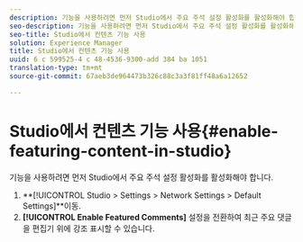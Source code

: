 ```yaml
---
description: 기능을 사용하려면 먼저 Studio에서 주요 주석 설정 활성화를 활성화해야 합니다.
seo-description: 기능을 사용하려면 먼저 Studio에서 주요 주석 설정 활성화를 활성화해야 합니다.
seo-title: Studio에서 컨텐츠 기능 사용
solution: Experience Manager
title: Studio에서 컨텐츠 기능 사용
uuid: 6 c 599525-4 c 48-4536-9300-add 384 ba 1051
translation-type: tm+mt
source-git-commit: 67aeb3de964473b326c88c3a3f81ff48a6a12652

---
```



# Studio에서 컨텐츠 기능 사용{#enable-featuring-content-in-studio}

기능을 사용하려면 먼저 Studio에서 주요 주석 설정 활성화를 활성화해야 합니다.

1. **[!UICONTROL Studio > Settings > Network Settings > Default Settings]**이동.
1. **[!UICONTROL Enable Featured Comments]** 설정을 전환하여 최근 주요 댓글을 편집기 위에 강조 표시할 수 있습니다.

